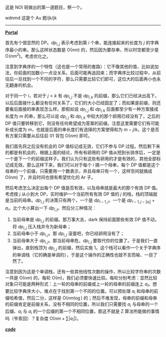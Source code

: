 这是 NOI 班做出的第一道题目，祭一个。

wdnmd 这是个 Au 题/jk/jk

---

**[Portal]( https://www.luogu.com.cn/problem/AT1976 )**

首先有个很显然的 DP。$dp_{i,j}$ 表示考虑到第 $i$ 个串，能连接起来的长度为 $j$ 的字典序最小的串。那么这样状态数是 $\mathrm O(nm)$ 的，然后因为要存串，所以时空都至少是 $\mathrm O\!\left(nm^2\right)$。考虑优化之。

注意到字典序的一个特性（这也是一个常用的套路）：它不像其他的值，比如说加法，你前面的加数小一点没关系，后面可能再追回来；而字典序比较过程中，从前往后一旦找到一个不同的字符，那么只需要比较它们即可，这位大的后面再小也永无翻身的机会。

对于同一个 $i$，若对于 $j<k$ 有 $dp_{i,j}$ 不是 $dp_{i,k}$ 的前缀，那么它们已经决出高下，以后后面接什么都没有任何关系了，它们的大小已经固定了；而如果是前缀，则还要看后面接的串表现怎么样。那假如说 $dp_{i,j}$ 和 $dp_{i,k}$ 后面都至少有一种方案接成长度为 $m$ 的串，那么可以说 $dp_{i,j}$ 和 $dp_{i,k}$ 中较大的那个卵用已经没有了，之后的 DP 值只要转移到它，则没有任何希望成为答案的前缀。注意这里需要它们有可能补成长度为 $m$，也就是后面的串长度们有选择的方案使得和为 $m-j/k$。这个是否有方案只需要从后往前 01 背包 $\mathrm O(nm)$ 即可。

我们首先将之后没有机会的 DP 值标记成无效，它们不参与 DP 过程。然后剩下来的都是有机会的，根据上面的结论，所有有卵用的 DP 值从短到长排序后，一定是一个是下一个的前缀这样子。我们认为只有这些有卵用的才是有效的，其他全部标记成无效。那么这样下来，我们可以对于每个 $i$ 搞一个母串，每个 DP 值都是这个母串的一个前缀，只需要用一个数表示，并且母串只有一个，这样空间就搞成 $\mathrm O(nm)$ 了，并且时间也很有希望优化的 Ar 子。

然后考虑怎么决定出每个 DP 值是否有效，以及母串就是最大的那个有效 DP 值。考虑按 $j$ 从小到大 DP，实时维护一个当前所有有效 DP 值的 $j$ 的栈，栈的顶端就是当前的母串。$dp_{i,j}$ 的决策只有两个，一个是 $dp_{i-1,j}$，一个是 $dp_{i-1,j-|a_i|}+a_i$，比个大小算出一下 $dp_{i,j}$。然后分三种情况：

1. 当前母串是 $dp_{i,j}$ 的前缀。那万事大吉，dark 保持前面那些有效 DP 值不动，将 $dp_{i,j}$ 压入栈并令为新母串；
2. 当前母串小于 $dp_{i,j}$。那 $dp_{i,j}$ 滚蛋吧，你已经卵用没有了；
3. 当前母串大于 $dp_{i,j}$。那当前母串危，$dp_{i,j}$ 要取代你的位置了。于是我们一直弹出，直到栈顶为 $dp_{i,j}$ 的前缀，然后实施 $1$。这个栈可以看作一个关于字典序的单调栈（它的确是单调的），于是这个操作的正确性也就不言而喻、一目了然了。

注意到因为这是个单调栈，还有一些其他线性次数的操作，所以比较字符串的次数一共是 $\mathrm O(nm)$ 的，每轮 $\mathrm O(m)$，我们必须要快速比较。每轮分别考虑：显然比较对象只可能是两种形式：上一轮的母串的前缀或上一轮的母串的前缀连上 $a_i$。想要比较字典序大小，难点在于找到第一个不同的位置。可以预处理 $a_i$ 和母串的前缀哈希值，然后二分，这样是 $\mathrm O(nm\log)$ 的；然后不难发现，母串的前缀和母串的前缀肯定是前缀关系，没有不相同的位置，所以我们只需要找 $a_i$ 与母串的一个后缀、$a_i$ 与 $a_i$ 的一个后缀的第一个不相同位置，那这不就是 Z 算法所能做的事情吗（爷青回）？复杂度 $\mathrm O(nm+\sum|a_i|)$。

**_[code]( https://www.luogu.com.cn/paste/kml4g78a )_**